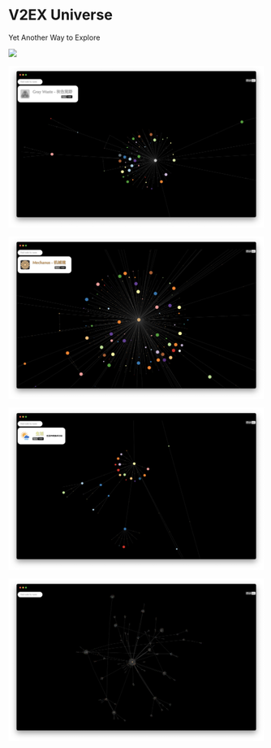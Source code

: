 # V2EX Universe

Yet Another Way to Explore

<a href="https://vitovan.com/v2ex-universe/"><img src="https://img.shields.io/badge/Enter-V2EX Universe-black?logo=v2ex"/></a>

![gray-waste](screenshots/gray-waste.png)

![mechanus](screenshots/mechanus.png)

![life](screenshots/life.png)

![universe](screenshots/universe.png)
